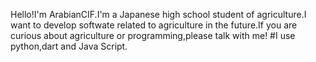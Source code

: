 Hello!I'm ArabianCIF.I'm a Japanese high school student of agriculture.I want to develop softwate related to agriculture in the future.If you are curious about agriculture or programming,please talk with me!
#I use python,dart and Java Script.
  


<!---
ArabianCIF/ArabianCIF is a ✨ special ✨ repository because its `README.md` (this file) appears on your GitHub profile.
You can click the Preview link to take a look at your changes.
--->
